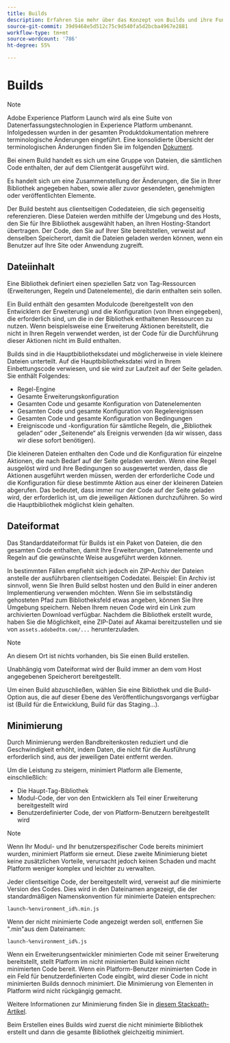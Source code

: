 ```yaml
---
title: Builds
description: Erfahren Sie mehr über das Konzept von Builds und ihre Funktionsweise in Adobe Experience Platform.
source-git-commit: 39d9468e5d512c75c9d540fa5d2bcba4967e2881
workflow-type: tm+mt
source-wordcount: '786'
ht-degree: 55%

---
```


# Builds

>[!NOTE]
>
>Adobe Experience Platform Launch wird als eine Suite von Datenerfassungstechnologien in Experience Platform umbenannt. Infolgedessen wurden in der gesamten Produktdokumentation mehrere terminologische Änderungen eingeführt. Eine konsolidierte Übersicht der terminologischen Änderungen finden Sie im folgenden [Dokument](../../term-updates.md).

Bei einem Build handelt es sich um eine Gruppe von Dateien, die sämtlichen Code enthalten, der auf dem Clientgerät ausgeführt wird.

Es handelt sich um eine Zusammenstellung der Änderungen, die Sie in Ihrer Bibliothek angegeben haben, sowie aller zuvor gesendeten, genehmigten oder veröffentlichten Elemente.

Der Build besteht aus clientseitigen Codedateien, die sich gegenseitig referenzieren. Diese Dateien werden mithilfe der Umgebung und des Hosts, den Sie für Ihre Bibliothek ausgewählt haben, an Ihren Hosting-Standort übertragen. Der Code, den Sie auf Ihrer Site bereitstellen, verweist auf denselben Speicherort, damit die Dateien geladen werden können, wenn ein Benutzer auf Ihre Site oder Anwendung zugreift.

## Dateiinhalt

Eine Bibliothek definiert einen speziellen Satz von Tag-Ressourcen (Erweiterungen, Regeln und Datenelemente), die darin enthalten sein sollen.

Ein Build enthält den gesamten Modulcode (bereitgestellt von den Entwicklern der Erweiterung) und die Konfiguration (von Ihnen eingegeben), die erforderlich sind, um die in der Bibliothek enthaltenen Ressourcen zu nutzen. Wenn beispielsweise eine Erweiterung Aktionen bereitstellt, die nicht in Ihren Regeln verwendet werden, ist der Code für die Durchführung dieser Aktionen nicht im Build enthalten.

Builds sind in die Hauptbibliotheksdatei und möglicherweise in viele kleinere Dateien unterteilt. Auf die Hauptbibliotheksdatei wird in Ihrem Einbettungscode verwiesen, und sie wird zur Laufzeit auf der Seite geladen. Sie enthält Folgendes:

* Regel-Engine
* Gesamte Erweiterungskonfiguration
* Gesamten Code und gesamte Konfiguration von Datenelementen
* Gesamten Code und gesamte Konfiguration von Regelereignissen
* Gesamten Code und gesamte Konfiguration von Bedingungen
* Ereigniscode und -konfiguration für sämtliche Regeln, die „Bibliothek geladen“ oder „Seitenende“ als Ereignis verwenden (da wir wissen, dass wir diese sofort benötigen).

Die kleineren Dateien enthalten den Code und die Konfiguration für einzelne Aktionen, die nach Bedarf auf der Seite geladen werden. Wenn eine Regel ausgelöst wird und ihre Bedingungen so ausgewertet werden, dass die Aktionen ausgeführt werden müssen, werden der erforderliche Code und die Konfiguration für diese bestimmte Aktion aus einer der kleineren Dateien abgerufen. Das bedeutet, dass immer nur der Code auf der Seite geladen wird, der erforderlich ist, um die jeweiligen Aktionen durchzuführen. So wird die Hauptbibliothek möglichst klein gehalten.

## Dateiformat

Das Standarddateiformat für Builds ist ein Paket von Dateien, die den gesamten Code enthalten, damit Ihre Erweiterungen, Datenelemente und Regeln auf die gewünschte Weise ausgeführt werden können.

In bestimmten Fällen empfiehlt sich jedoch ein ZIP-Archiv der Dateien anstelle der ausführbaren clientseitigen Codedatei. Beispiel: Ein Archiv ist sinnvoll, wenn Sie Ihren Build selbst hosten und den Build in einer anderen Implementierung verwenden möchten. Wenn Sie im selbstständig gehosteten Pfad zum Bibliotheksfeld etwas angeben, können Sie Ihre Umgebung speichern. Neben Ihrem neuen Code wird ein Link zum archivierten Download verfügbar. Nachdem die Bibliothek erstellt wurde, haben Sie die Möglichkeit, eine ZIP-Datei auf Akamai bereitzustellen und sie von `assets.adobedtm.com/...` herunterzuladen.

>[!NOTE]
>
>An diesem Ort ist nichts vorhanden, bis Sie einen Build erstellen.

Unabhängig vom Dateiformat wird der Build immer an dem vom Host angegebenen Speicherort bereitgestellt.

Um einen Build abzuschließen, wählen Sie eine Bibliothek und die Build-Option aus, die auf dieser Ebene des Veröffentlichungsvorgangs verfügbar ist (Build für die Entwicklung, Build für das Staging...).

## Minimierung

Durch Minimierung werden Bandbreitenkosten reduziert und die Geschwindigkeit erhöht, indem Daten, die nicht für die Ausführung erforderlich sind, aus der jeweiligen Datei entfernt werden.

Um die Leistung zu steigern, minimiert Platform alle Elemente, einschließlich:

* Die Haupt-Tag-Bibliothek
* Modul-Code, der von den Entwicklern als Teil einer Erweiterung bereitgestellt wird
* Benutzerdefinierter Code, der von Platform-Benutzern bereitgestellt wird

>[!NOTE]
>
>Wenn Ihr Modul- und Ihr benutzerspezifischer Code bereits minimiert wurden, minimiert Platform sie erneut. Diese zweite Minimierung bietet keine zusätzlichen Vorteile, verursacht jedoch keinen Schaden und macht Platform weniger komplex und leichter zu verwalten.

Jeder clientseitige Code, der bereitgestellt wird, verweist auf die minimierte Version des Codes. Dies wird in den Dateinamen angezeigt, die der standardmäßigen Namenskonvention für minimierte Dateien entsprechen:

`launch-%environment_id%.min.js`

Wenn der nicht minimierte Code angezeigt werden soll, entfernen Sie &quot;.min&quot;aus dem Dateinamen:

`launch-%environment_id%.js`

Wenn ein Erweiterungsentwickler minimierten Code mit seiner Erweiterung bereitstellt, stellt Platform im nicht minimierten Build keinen nicht minimierten Code bereit. Wenn ein Platform-Benutzer minimierten Code in ein Feld für benutzerdefinierten Code eingibt, wird dieser Code in nicht minimierten Builds dennoch minimiert. Die Minimierung von Elementen in Platform wird nicht rückgängig gemacht.

Weitere Informationen zur Minimierung finden Sie in [diesem Stackpath-Artikel](https://blog.stackpath.com/glossary/minification/).

Beim Erstellen eines Builds wird zuerst die nicht minimierte Bibliothek erstellt und dann die gesamte Bibliothek gleichzeitig minimiert.
